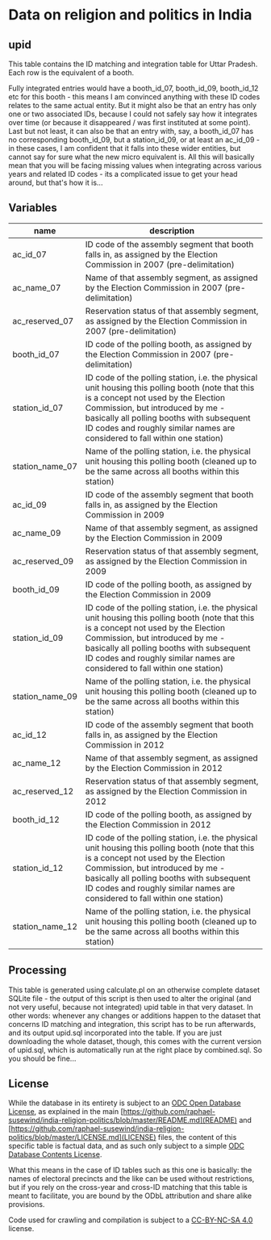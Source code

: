 # Data on religion and politics in India 

## upid

This table contains the ID matching and integration table for Uttar Pradesh. Each row is the equivalent of a booth. 

Fully integrated entries would have a booth_id_07, booth_id_09, booth_id_12 etc for this booth - this means I am convinced anything with these ID codes relates to the same actual entity.  But it might also be that an entry has only one or two associated IDs, because I could not safely say how it integrates over time (or because it disappeared / was first instituted at some point). Last but not least, it can also be that an entry with, say, a booth_id_07 has no corresponding booth_id_09, but a station_id_09, or at least an ac_id_09 - in these cases, I am confident that it falls into these wider entities, but cannot say for sure what the new micro equivalent is. All this will basically mean that you will be facing missing values when integrating across various years and related ID codes - its a complicated issue to get your head around, but that's how it is...

## Variables

name | description
--- | ---
ac_id_07 | ID code of the assembly segment that booth falls in, as assigned by the Election Commission in 2007 (pre-delimitation)
ac_name_07 | Name of that assembly segment, as assigned by the Election Commission in 2007 (pre-delimitation)
ac_reserved_07 | Reservation status of that assembly segment, as assigned by the Election Commission in 2007 (pre-delimitation)
booth_id_07 | ID code of the polling booth, as assigned by the Election Commission in 2007 (pre-delimitation)
station_id_07 | ID code of the polling station, i.e. the physical unit housing this polling booth (note that this is a concept not used by the Election Commission, but introduced by me - basically all polling booths with subsequent ID codes and roughly similar names are considered to fall within one station)
station_name_07 | Name of the polling station, i.e. the physical unit housing this polling booth (cleaned up to be the same across all booths within this station)
ac_id_09 | ID code of the assembly segment that booth falls in, as assigned by the Election Commission in 2009
ac_name_09 | Name of that assembly segment, as assigned by the Election Commission in 2009
ac_reserved_09 | Reservation status of that assembly segment, as assigned by the Election Commission in 2009
booth_id_09 | ID code of the polling booth, as assigned by the Election Commission in 2009
station_id_09 | ID code of the polling station, i.e. the physical unit housing this polling booth (note that this is a concept not used by the Election Commission, but introduced by me - basically all polling booths with subsequent ID codes and roughly similar names are considered to fall within one station)
station_name_09 | Name of the polling station, i.e. the physical unit housing this polling booth (cleaned up to be the same across all booths within this station)
ac_id_12 | ID code of the assembly segment that booth falls in, as assigned by the Election Commission in 2012
ac_name_12 | Name of that assembly segment, as assigned by the Election Commission in 2012
ac_reserved_12 | Reservation status of that assembly segment, as assigned by the Election Commission in 2012
booth_id_12 | ID code of the polling booth, as assigned by the Election Commission in 2012
station_id_12 | ID code of the polling station, i.e. the physical unit housing this polling booth (note that this is a concept not used by the Election Commission, but introduced by me - basically all polling booths with subsequent ID codes and roughly similar names are considered to fall within one station)
station_name_12 | Name of the polling station, i.e. the physical unit housing this polling booth (cleaned up to be the same across all booths within this station)

## Processing

This table is generated using calculate.pl on an otherwise complete dataset SQLite file - the output of this script is then used to alter the original (and not very useful, because not integrated) upid table in that very dataset. In other words: whenever any changes or additions happen to the dataset that concerns ID matching and integration, this script has to be run afterwards, and its output upid.sql incorporated into the table. If you are just downloading the whole dataset, though, this comes with the current version of upid.sql, which is automatically run at the right place by combined.sql. So you should be fine...

## License

While the database in its entirety is subject to an [ODC Open Database License](http://opendatacommons.org/licenses/odbl/), as explained in the main [https://github.com/raphael-susewind/india-religion-politics/blob/master/README.md](README) and [https://github.com/raphael-susewind/india-religion-politics/blob/master/LICENSE.md](LICENSE) files, the content of this specific table is factual data, and as such only subject to a simple [ODC Database Contents License](http://opendatacommons.org/licenses/dbcl/).

What this means in the case of ID tables such as this one is basically: the names of electoral precincts and the like can be used without restrictions, but if you rely on the cross-year and cross-ID matching that this table is meant to facilitate, you are bound by the ODbL attribution and share alike provisions.

Code used for crawling and compilation is subject to a [CC-BY-NC-SA 4.0](https://creativecommons.org/licenses/by-nc-sa/4.0/) license.
